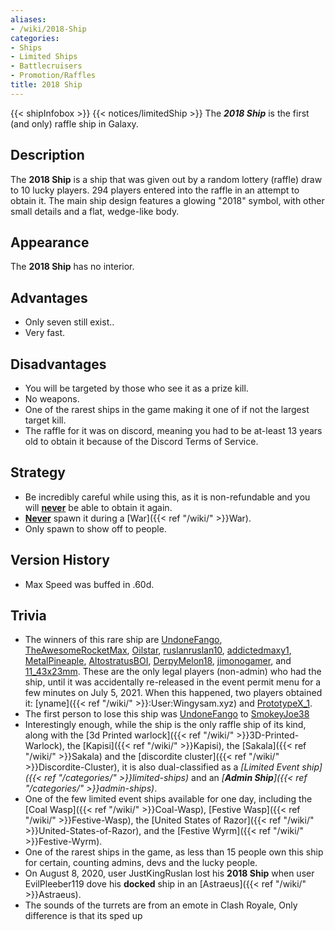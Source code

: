 ```yaml
---
aliases:
- /wiki/2018-Ship
categories:
- Ships
- Limited Ships
- Battlecruisers
- Promotion/Raffles
title: 2018 Ship
---
```


{{< shipInfobox >}} {{< notices/limitedShip >}} The **_2018 Ship_** is the first (and only) raffle ship in Galaxy.

## Description

The **2018 Ship** is a ship that was given out by a random lottery (raffle) draw to 10 lucky players. 294 players entered into the raffle in an attempt to obtain it. The main ship design features a glowing "2018" symbol, with other small details and a flat, wedge-like body.

## Appearance

The **2018 Ship** has no interior.

## Advantages

- Only seven still exist..
- Very fast.

## Disadvantages

- You will be targeted by those who see it as a prize kill.
- No weapons.
- One of the rarest ships in the game making it one of if not the largest target kill.
- The raffle for it was on discord, meaning you had to be at-least 13 years old to obtain it because of the Discord Terms of Service.

## Strategy

- Be incredibly careful while using this, as it is non-refundable and you will <u>**never**</u> be able to obtain it again.
- <u>**Never**</u> spawn it during a [War]({{< ref "/wiki/" >}}War).
- Only spawn to show off to people.

## Version History 

- Max Speed was buffed in .60d.

## Trivia

- The winners of this rare ship are [UndoneFango](https://www.roblox.com/users/23607185/profile), [TheAwesomeRocketMax](https://www.roblox.com/users/87218480/profile), [Oilstar](https://www.roblox.com/users/187568880/profile), [ruslanruslan10](https://www.roblox.com/users/40463512/profile), [addictedmaxy1](https://www.roblox.com/users/14880914/profile), [MetalPineaple](https://www.roblox.com/users/72796060/profile), [AltostratusBOI](https://www.roblox.com/users/316993581/profile), [DerpyMelon18](https://www.roblox.com/users/162326933/profile), [jimonogamer](https://www.roblox.com/users/110606214/profile), and [11_43x23mm](https://www.roblox.com/users/41728340/profile). These are the only legal players (non-admin) who had the ship, until it was accidentally re-released in the event permit menu for a few minutes on July 5, 2021. When this happened, two players obtained it: [yname]({{< ref "/wiki/" >}}:User:Wingysam.xyz) and [PrototypeX_1](https://www.roblox.com/users/673962439/profile).
- The first person to lose this ship was [UndoneFango](https://www.roblox.com/users/23607185/profile) to [SmokeyJoe38](https://www.roblox.com/users/91712810/profile)
- Interestingly enough, while the ship is the only raffle ship of its kind, along with the [3d Printed warlock]({{< ref "/wiki/" >}}3D-Printed-Warlock), the [Kapisi]({{< ref "/wiki/" >}}Kapisi), the [Sakala]({{< ref "/wiki/" >}}Sakala) and the [discordite cluster]({{< ref "/wiki/" >}}Discordite-Cluster), it is also dual-classified as a _[Limited Event ship]({{< ref "/categories/" >}}limited-ships)_ and an _[**Admin Ship**]({{< ref "/categories/" >}}admin-ships)_.
- One of the few limited event ships available for one day, including the [Coal Wasp]({{< ref "/wiki/" >}}Coal-Wasp), [Festive Wasp]({{< ref "/wiki/" >}}Festive-Wasp), the [United States of Razor]({{< ref "/wiki/" >}}United-States-of-Razor), and the [Festive Wyrm]({{< ref "/wiki/" >}}Festive-Wyrm).
- One of the rarest ships in the game, as less than 15 people own this ship for certain, counting admins, devs and the lucky people.
- On August 8, 2020, user JustKingRuslan lost his **2018 Ship** when user EvilPleeber119 dove his **docked** ship in an [Astraeus]({{< ref "/wiki/" >}}Astraeus).
- The sounds of the turrets are from an emote in Clash Royale, Only difference is that its sped up